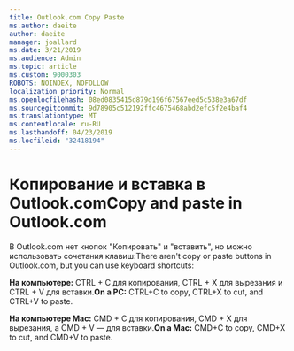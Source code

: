 ```yaml
---
title: Outlook.com Copy Paste
ms.author: daeite
author: daeite
manager: joallard
ms.date: 3/21/2019
ms.audience: Admin
ms.topic: article
ms.custom: 9000303
ROBOTS: NOINDEX, NOFOLLOW
localization_priority: Normal
ms.openlocfilehash: 08ed0835415d879d196f67567eed5c538e3a67df
ms.sourcegitcommit: 9d78905c512192ffc4675468abd2efc5f2e4baf4
ms.translationtype: MT
ms.contentlocale: ru-RU
ms.lasthandoff: 04/23/2019
ms.locfileid: "32418194"
---
```

# <a name="copy-and-paste-in-outlookcom"></a><span data-ttu-id="ae365-102">Копирование и вставка в Outlook.com</span><span class="sxs-lookup"><span data-stu-id="ae365-102">Copy and paste in Outlook.com</span></span>

<span data-ttu-id="ae365-103">В Outlook.com нет кнопок "Копировать" и "вставить", но можно использовать сочетания клавиш:</span><span class="sxs-lookup"><span data-stu-id="ae365-103">There aren't copy or paste buttons in Outlook.com, but you can use keyboard shortcuts:</span></span>

<span data-ttu-id="ae365-104">**На компьютере:** CTRL + C для копирования, CTRL + X для вырезания и CTRL + V для вставки.</span><span class="sxs-lookup"><span data-stu-id="ae365-104">**On a PC:** CTRL+C to copy, CTRL+X to cut, and CTRL+V to paste.</span></span>

<span data-ttu-id="ae365-105">**На компьютере Mac:** CMD + C для копирования, CMD + X для вырезания, а CMD + V — для вставки.</span><span class="sxs-lookup"><span data-stu-id="ae365-105">**On a Mac:** CMD+C to copy, CMD+X to cut, and CMD+V to paste.</span></span>